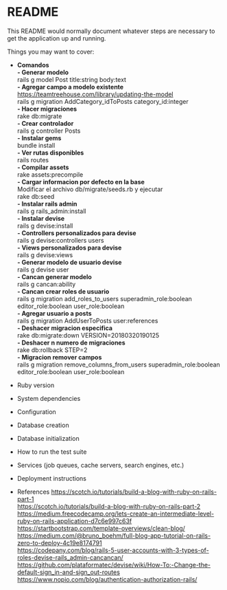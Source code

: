 # README

This README would normally document whatever steps are necessary to get the
application up and running.

Things you may want to cover:

* **Comandos**  
**- Generar modelo**  
rails g model Post title:string body:text  
**- Agregar campo a modelo existente**  
https://teamtreehouse.com/library/updating-the-model  
rails g migration AddCategory_idToPosts category_id:integer  
**- Hacer migraciones**  
rake db:migrate  
**- Crear controlador**  
rails g controller Posts  
**- Instalar gems**  
bundle install  
**- Ver rutas disponibles**  
rails routes  
**- Compilar assets**  
rake assets:precompile  
**- Cargar informacion por defecto en la base**  
Modificar el archivo db/migrate/seeds.rb y ejecutar  
rake db:seed  
**- Instalar rails admin**  
rails g rails_admin:install  
**- Instalar devise**  
rails g devise:install  
**- Controllers personalizados para devise**  
rails g devise:controllers users  
**- Views personalizados para devise**  
rails g devise:views   
**- Generar modelo de usuario devise**  
rails g devise user  
**- Cancan generar modelo**  
rails g cancan:ability  
**- Cancan crear roles de usuario**  
rails g migration add_roles_to_users superadmin_role:boolean editor_role:boolean user_role:boolean  
**- Agregar usuario a posts**  
rails g migration AddUserToPosts user:references  
**- Deshacer migracion especifica**  
rake db:migrate:down VERSION=20180320190125  
**- Deshacer n numero de migraciones**  
rake db:rollback STEP=2  
**- Migracion remover campos**  
rails g migration remove_columns_from_users superadmin_role:boolean editor_role:boolean user_role:boolean  


* Ruby version

* System dependencies

* Configuration

* Database creation

* Database initialization

* How to run the test suite

* Services (job queues, cache servers, search engines, etc.)

* Deployment instructions

* References
https://scotch.io/tutorials/build-a-blog-with-ruby-on-rails-part-1  
https://scotch.io/tutorials/build-a-blog-with-ruby-on-rails-part-2  
https://medium.freecodecamp.org/lets-create-an-intermediate-level-ruby-on-rails-application-d7c6e997c63f  
https://startbootstrap.com/template-overviews/clean-blog/  
https://medium.com/@bruno_boehm/full-blog-app-tutorial-on-rails-zero-to-deploy-4c19e8174791  
https://codepany.com/blog/rails-5-user-accounts-with-3-types-of-roles-devise-rails_admin-cancancan/  
https://github.com/plataformatec/devise/wiki/How-To:-Change-the-default-sign_in-and-sign_out-routes  
https://www.nopio.com/blog/authentication-authorization-rails/  



